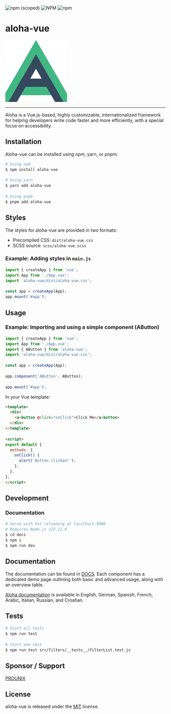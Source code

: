 ![npm (scoped)](https://img.shields.io/npm/v/aloha-vue?label=NPM)
![NPM](https://img.shields.io/npm/l/aloha-vue?label=License)
![npm](https://img.shields.io/npm/dt/aloha-vue?label=Downloads)

# aloha-vue

![Aloha Framework logo](.images/aloha_logo.png)

---

Aloha is a Vue.js-based, highly customizable, internationalized framework for helping developers write code faster and more efficiently, with a special focus on accessibility.

## Installation

Aloha-vue can be installed using npm, yarn, or pnpm:

```bash
# Using npm
$ npm install aloha-vue

# Using yarn
$ yarn add aloha-vue

# Using pnpm
$ pnpm add aloha-vue
```

## Styles

The styles for aloha-vue are provided in two formats:

- Precompiled CSS: `dist/aloha-vue.css`
- SCSS source: `scss/aloha-vue.scss`

### Example: Adding styles in `main.js`

```javascript
import { createApp } from 'vue';
import App from './App.vue';
import 'aloha-vue/dist/aloha-vue.css';

const app = createApp(App);
app.mount('#app');
```

## Usage

### Example: Importing and using a simple component (AButton)

```javascript
import { createApp } from 'vue';
import App from './App.vue';
import { AButton } from 'aloha-vue';
import 'aloha-vue/dist/aloha-vue.css';

const app = createApp(App);

app.component('AButton', AButton);

app.mount('#app');
```

In your Vue template:

```html
<template>
  <div>
    <a-button @click="onClick">Click Me</a-button>
  </div>
</template>

<script>
export default {
  methods: {
    onClick() {
      alert('Button clicked!');
    },
  },
};
</script>
```

## Development

### Documentation

```bash
# Serve with hot reloading at localhost:9000
# Requires Node.js v22.12.0
$ cd docs
$ npm i
$ npm run dev
```

## Documentation

The documentation can be found in [DOCS](https://ilia-brykin.github.io/aloha/). Each component has a dedicated demo page outlining both basic and advanced usage, along with an overview table.

[Aloha documentation](https://ilia-brykin.github.io/aloha/) is available in English, German, Spanish, French, Arabic, Italian, Russian, and Croatian.

## Tests

```bash
# Start all tests
$ npm run test

# Start one test
$ npm run test src/filters/__tests__/filterList.test.js
```

## Sponsor / Support

[PROUNIX](https://prounix.de/)

## License

aloha-vue is released under the [MIT](https://github.com/ilia-brykin/aloha/blob/master/LICENSE) license.
